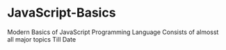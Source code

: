 # JavaScript-Basics
Modern Basics of JavaScript Programming Language
Consists of almosst all major topics Till Date
